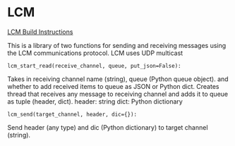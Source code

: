 # LCM

[LCM Build Instructions](https://lcm-proj.github.io/build_instructions.html)

This is a library of two functions for sending and receiving messages using the LCM communications protocol. LCM uses UDP multicast 

`lcm_start_read(receive_channel, queue, put_json=False):`

Takes in receiving channel name (string), queue (Python queue object).
and whether to add received items to queue as JSON or Python dict.
Creates thread that receives any message to receiving channel and adds
it to queue as tuple (header, dict).
header: string
dict: Python dictionary


`lcm_send(target_channel, header, dic={}):`

Send header (any type) and dic (Python dictionary) to target channel (string).